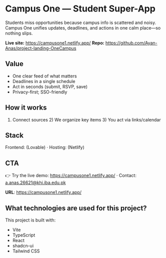 # Campus One — Student Super-App

Students miss opportunities because campus info is scattered and noisy. Campus One unifies updates, deadlines, and actions in one calm place—so nothing slips.

**Live site:** https://campusone1.netlify.app/
**Repo:** https://github.com/Ayan-Anas/project-landing-OneCampus

## Value
- One clear feed of what matters
- Deadlines in a single schedule
- Act in seconds (submit, RSVP, save)
- Privacy-first; SSO-friendly

## How it works
1) Connect sources  2) We organize key items  3) You act via links/calendar

## Stack
Frontend: (Lovable) · Hosting: (Netlify)

## CTA
👉 Try the live demo: https://campusone1.netlify.app/ · Contact: a.anas.26621@khi.iba.edu.pk



**URL**: https://campusone1.netlify.app/


## What technologies are used for this project?

This project is built with:

- Vite
- TypeScript
- React
- shadcn-ui
- Tailwind CSS



